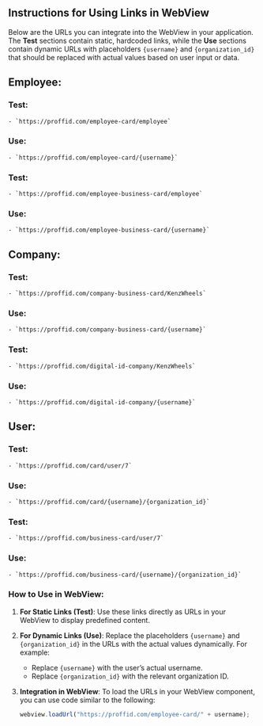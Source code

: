 ## Instructions for Using Links in WebView

Below are the URLs you can integrate into the WebView in your application. The **Test** sections contain static, hardcoded links, while the **Use** sections contain dynamic URLs with placeholders `{username}` and `{organization_id}` that should be replaced with actual values based on user input or data.

## Employee:

### Test:
```
- `https://proffid.com/employee-card/employee`
```

### Use:
```
- `https://proffid.com/employee-card/{username}`
```



### Test:
```
- `https://proffid.com/employee-business-card/employee`
```

### Use:
```
- `https://proffid.com/employee-business-card/{username}`
```

## Company:

### Test:
```
- `https://proffid.com/company-business-card/KenzWheels`
```


### Use:
```
- `https://proffid.com/company-business-card/{username}`
```

### Test:
```
- `https://proffid.com/digital-id-company/KenzWheels`
```

### Use:
```
- `https://proffid.com/digital-id-company/{username}`
```


## User:

### Test:
```
- `https://proffid.com/card/user/7`
```

### Use:
```
- `https://proffid.com/card/{username}/{organization_id}`
```

### Test:
```
- `https://proffid.com/business-card/user/7`
```



### Use:
```
- `https://proffid.com/business-card/{username}/{organization_id}`
```


### How to Use in WebView:
1. **For Static Links (Test)**: Use these links directly as URLs in your WebView to display predefined content.
   
2. **For Dynamic Links (Use)**: Replace the placeholders `{username}` and `{organization_id}` in the URLs with the actual values dynamically. For example:
   - Replace `{username}` with the user’s actual username.
   - Replace `{organization_id}` with the relevant organization ID.

3. **Integration in WebView**: To load the URLs in your WebView component, you can use code similar to the following:
   ```javascript
   webview.loadUrl("https://proffid.com/employee-card/" + username);
   ```
